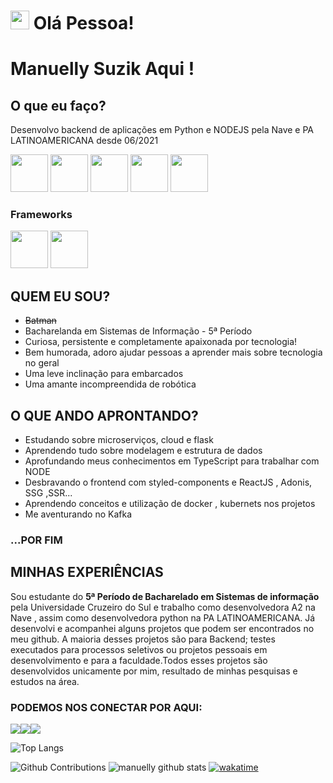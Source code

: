 
<h1 aligh="center"><img src="https://emojis.slackmojis.com/emojis/images/1613285697/12806/meow_attention.png?1613285697" width="30"/> Olá Pessoa! </h1>


  # Manuelly Suzik Aqui !
  ## O que eu faço?
  <p>Desenvolvo backend de aplicações em Python e NODEJS pela Nave e PA LATINOAMERICANA desde 06/2021</p>

<img src="https://emojis.slackmojis.com/emojis/images/1450441296/151/javascript.png?1450441296" width="60"></img>
<img src="https://emojis.slackmojis.com/emojis/images/1533426774/4425/nodejs.png?1533426774" width="60"></img>
<img src="https://emojis.slackmojis.com/emojis/images/1470343792/719/html5.png?1470343792" width="60"></img>
<img src="https://emojis.slackmojis.com/emojis/images/1450319444/32/python.png?1450319444" width="60"></img>
<img src="https://emojis.slackmojis.com/emojis/images/1497185511/2411/css.jpg?1497185511" width="60"></img>

  ### Frameworks
<img src="https://emojis.slackmojis.com/emojis/images/1483053257/1538/bootstrap.png?1483053257" width="60"></img>
<img src="https://emojis.slackmojis.com/emojis/images/1473950148/1161/react.png?1473950148" width="60"></img>

  
## QUEM EU SOU?
* ~~Batman~~
* Bacharelanda em Sistemas de Informação - 5ª Período
* Curiosa, persistente e completamente apaixonada por tecnologia!
* Bem humorada, adoro ajudar pessoas a aprender mais sobre tecnologia no geral
* Uma leve inclinação para embarcados
* Uma amante incompreendida de robótica

## O QUE ANDO APRONTANDO?
* Estudando sobre microserviços, cloud e flask
* Aprendendo tudo sobre modelagem e estrutura de dados
* Aprofundando meus conhecimentos em TypeScript para trabalhar com NODE
* Desbravando o frontend com styled-components e ReactJS , Adonis, SSG ,SSR...
* Aprendendo conceitos e utilização de docker , kubernets nos projetos
* Me aventurando no Kafka
### ...POR FIM

## MINHAS EXPERIÊNCIAS
<p> Sou estudante do <strong>5ª Período de Bacharelado em Sistemas de informação</strong> pela Universidade Cruzeiro do Sul e trabalho como desenvolvedora A2 na Nave , assim como desenvolvedora python na PA LATINOAMERICANA. Já desenvolvi e acompanhei alguns projetos que podem ser encontrados no meu github. A maioria desses projetos são para Backend; testes executados para processos seletivos ou projetos pessoais em desenvolvimento e para a faculdade.Todos esses projetos são desenvolvidos unicamente por mim, resultado de minhas pesquisas e estudos na área. </p>

### PODEMOS NOS CONECTAR POR AQUI:
<a href="https://linkedin.com/in/manuellysuzik"><img src="https://img.shields.io/badge/-LinkedIn-0077B5?style=flat&logo=Linkedin&logoColor=white"/></a><a href="https://www.instagram.com/manuellysuzik/"><img src="https://img.shields.io/badge/-Instagram-E4405F?style=flat&logo=instagram&logoColor=white"/></a><a href="https://www.facebook.com/manuellysuzik.nunesmelo/"><img src="https://img.shields.io/badge/-Facebook-1877F2?style=flat&logo=facebook&logoColor=white"/></a>

![Top Langs](https://github-readme-stats.vercel.app/api/top-langs/?username=manuellysuzik&langs_count=8&layout=compact&theme=buefy)

![Github Contributions](https://github-readme-streak-stats.herokuapp.com/?user=manuellysuzik&hide_border=false&theme=buefy&count_private=true)
![manuelly github stats](https://github-readme-stats.vercel.app/api?username=manuellysuzik&show_icons=true&theme=buefy&count_private=true&hide=issues,contribs)
[![wakatime](https://github-readme-stats.vercel.app/api/wakatime?username=manununes&layout=compact&langs_count=10&theme=buefy)](https://github-readme-stats.vercel.app/api/wakatime?username=manununes&layout=compact&langs_count=10&theme=buefy)




